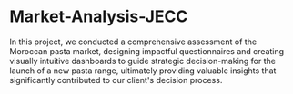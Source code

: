 # Market-Analysis-JECC
In this project, we conducted a comprehensive assessment of the Moroccan pasta market, designing impactful questionnaires and creating visually intuitive dashboards to guide strategic decision-making for the launch of a new pasta range, ultimately providing valuable insights that significantly contributed to our client's decision process.
